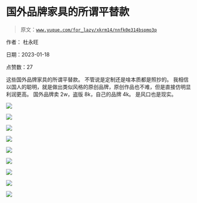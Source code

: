 # 国外品牌家具的所谓平替款

> 原文：[`www.yuque.com/for_lazy/xkrm14/nnfk0e314bspmo3p`](https://www.yuque.com/for_lazy/xkrm14/nnfk0e314bspmo3p)

作者： 杜永旺 

日期：2023-01-18 

点赞数：27 

这些国外品牌家具的所谓平替款。 不管说是定制还是啥本质都是照抄的。 我相信以国人的聪明，就是做出类似风格的原创品牌，原创作品也不难，但是直接仿明显利润更高。 国外品牌卖 2w，盗版 8k，自己的品牌 4k。 是风口也是现实。 

![](img/82d9f54dd36965c9e5c67676be46bd48.png) 

![](img/6b6aaa52a08e7440b160a7a26126e0ce.png) 

![](img/8a85b0948e6d400a4fd8b2be639dcba2.png) 

![](img/67bca4438bafdd4eaf1a8702040c0945.png) 

![](img/0144154c47fb9eb508ebdf5bcdfc54bc.png) 

![](img/f480f9c6f0706e4c9d0b500c0b7caaec.png) 

![](img/d97ac8b0a65e0f527f44e0deacdc684c.png) 

![](img/d5379f6601a74acb9ae274692ee441b6.png) 

![](img/bd05978f5981a978114c7ceef54eb2fd.png) 


